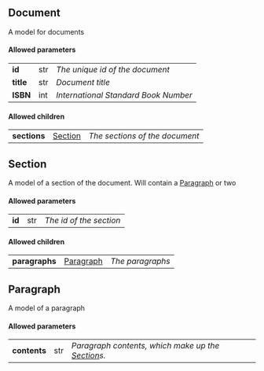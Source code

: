 ## Document
A model for documents

#### Allowed parameters
<table><tr><td><b>id</b></td><td>str</td><td><i>The unique id of the document</i></td></tr>

<tr><td><b>title</b></td><td>str</td><td><i>Document title</i></td></tr>

<tr><td><b>ISBN</b></td><td>int</td><td><i>International Standard Book Number</i></td></tr>


</table>

#### Allowed children
<table><tr><td><b>sections</b></td><td><a href="#section">Section</a></td><td><i>The sections of the document</i></td></tr>


</table>

## Section
A model of a section of the document. Will contain a <a href="#paragraph">Paragraph</a> or two

#### Allowed parameters
<table><tr><td><b>id</b></td><td>str</td><td><i>The id of the section</i></td></tr>


</table>

#### Allowed children
<table><tr><td><b>paragraphs</b></td><td><a href="#paragraph">Paragraph</a></td><td><i>The paragraphs</i></td></tr>


</table>

## Paragraph
A model of a paragraph

#### Allowed parameters
<table><tr><td><b>contents</b></td><td>str</td><td><i>Paragraph contents, which make up the <a href="#section">Section</a>s.</i></td></tr>


</table>
